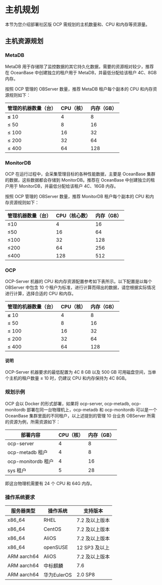 # 主机规划

本节为您介绍部署社区版 OCP 需规划的主机数量和、CPU 和内存等资源量。

## 主机资源规划

### MetaDB

MetaDB 用于存储除了监控数据的其它持久化数据，需要的资源相对较少，推荐在 OceanBase 中创建独立的租户用于 MetaDB，并最低分配给该租户 4C、8GB 内存。

按照 OCP 管理的 OBServer 数量，推荐 MetaDB 租户每个副本的 CPU 和内存资源规则如下：

| **管理的机器数量（台）** | **CPU（核）** | **内存（GB）** |
|----------------|------------|------------|
| **≤** 10       | 4          | 8          |
| ≤ 50           | 8          | 16         |
| ≤ 100          | 16         | 32         |
| ≤ 200          | 32         | 64         |
| ≤ 400          | 64         | 128        |

### MonitorDB

OCP 在运行过程中，会采集管理目标的各种性能数据，主要是 OceanBase 集群的数据，这些数据都会存储到 MonitorDB。推荐在 OceanBase 中创建独立的租户用于 MonitorDB，并最低分配给该租户 4C、16GB 内存。

按照 OCP 管理的 OBServer 数量，推荐 MonitorDB 租户每个副本的 CPU 和内存资源规则如下：

| **管理机器数量（台）** | **CPU（核心数）** | **内存（GB）** |
|---------------|--------------|------------|
| ≤10           | 4            | 16         |
| ≤50           | 16           | 64         |
| ≤100          | 32           | 128        |
| ≤200          | 64           | 256        |
| ≤400          | 128          | 512        |

### OCP

OCP-Server 机器的 CPU 和内存资源配置参考如下表所示。以下配置是以每个 OBServer 中包含 10 个租户为标准，进行计算而得出的数据，请您根据实际情况进行计算，选择合适的 CPU 和内存。

| **管理的机器数量（台）** | **CPU（核）** | **内存（GB）** |
|----------------|------------|------------|
| **≤** 10       | 4          | 8          |
| ≤ 50           | 8          | 16         |
| ≤ 100          | 16         | 32         |
| ≤ 200          | 32         | 64         |
| ≤ 400          | 64         | 128        |

  <main id="notice" type='explain'>
    <h4>说明</h4>
    <p>OCP-Server 机器要求的最低配置为 4C 8 GB 以及 500 GB 可用磁盘空间，当单个主机的租户数量 ≤ 10 时，仍建议 CPU 和内存保持为 4C 8GB。</p>
  </main>

### 规划示例

OCP 会以 Docker 的形式部署，如果将 ocp-server, ocp-metadb, ocp-monitordb 部署在同一台物理机上，ocp-metadb 和 ocp-monitordb 可以是一个 OceanBase 集群里面的不同租户，以上述提到的管理 10 台业务 OBServer 所需的资源为例，所需资源如下：

|       部署内容       | CPU（核） | 内存（GB） |
|------------------|--------|--------|
| ocp-server       | 4      | 8      |
| ocp-metadb 租户    | 4      | 8      |
| ocp-monitordb 租户 | 4      | 16     |
| sys 租户           | 5      | 28     |

即这台物理机需要有 24 个 CPU 和 64G 内存。

### 操作系统要求

|  **服务器类型**  | **操作系统**  |  **支持版本**  |
|-------------|-----------|------------|
| x86_64      | RHEL      | 7.2 及以上版本  |
| x86_64      | CentOS    | 7.2 及以上版本  |
| x86_64      | AliOS     | 7.2 及以上版本  |
| x86_64      | openSUSE  | 12 SP3 及以上 |
| ARM aarch64 | AliOS     | 7.2 及以上版本  |
| ARM aarch64 | 中标麒麟      | 7.6        |
| ARM aarch64 | 华为EulerOS | 2.0 SP8    |

